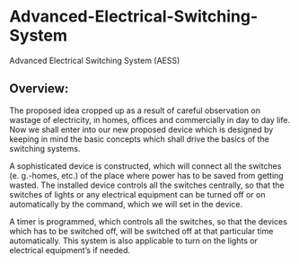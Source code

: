 # Advanced-Electrical-Switching-System
Advanced Electrical Switching System (AESS)

## Overview:
The proposed idea cropped up as a result of careful observation on wastage of electricity, in homes, offices and commercially in day to day life. Now we shall enter into our new proposed device which is designed by keeping in mind the basic concepts which shall drive the basics of the switching systems.

A sophisticated device is constructed, which will connect all the switches (e. g.-homes, etc.) of the place where power has to be saved from getting wasted. The installed device controls all the switches centrally, so that the switches of lights or any electrical equipment can be turned off or on automatically by the command, which we will set in the device.

A timer is programmed, which controls all the switches, so that the devices which has to be switched off, will be switched off at that particular time automatically. This system is also applicable to turn on the lights or electrical equipment’s if needed.
